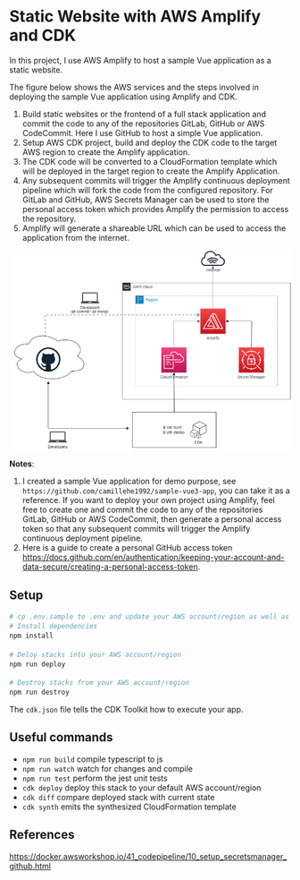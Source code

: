 # Static Website with AWS Amplify and CDK

In this project, I use AWS Amplify to host a sample Vue application as a static website.

The figure below shows the AWS services and the steps involved in deploying the sample Vue application using Amplify and CDK.

1. Build static websites or the frontend of a full stack application and commit the code to any of the repositories GitLab, GitHub or AWS CodeCommit. Here I use GitHub to host a simple Vue application.
2. Setup AWS CDK project, build and deploy the CDK code to the target AWS region to create the Amplify application.
3. The CDK code will be converted to a CloudFormation template which will be deployed in the target region to create the Amplify Application.
4. Any subsequent commits will trigger the Amplify continuous deployment pipeline which will fork the code from the configured repository. For GitLab and GitHub, AWS Secrets Manager can be used to store the personal access token which provides Amplify the permission to access the repository.
5. Amplify will generate a shareable URL which can be used to access the application from the internet.

<img src="../images/amplify.png" alt="Archtecture Diagram" title="Archtecture Diagram">

**Notes**:

1. I created a sample Vue application for demo purpose, see `https://github.com/camillehe1992/sample-vue3-app`, you can take it as a reference. If you want to deploy your own project using Amplify, feel free to create one and commit the code to any of the repositories GitLab, GitHub or AWS CodeCommit, then generate a personal access token so that any subsequent commits will trigger the Amplify continuous deployment pipeline.
2. Here is a guide to create a personal GitHub access token https://docs.github.com/en/authentication/keeping-your-account-and-data-secure/creating-a-personal-access-token.

## Setup

```sh
# cp .env.sample to .env and update your AWS account/region as well as GITHUB_OAUTH_TOKEN generated before
# Install dependencies
npm install

# Deloy stacks into your AWS account/region
npm run deploy

# Destroy stacks from your AWS account/region
npm run destroy
```

The `cdk.json` file tells the CDK Toolkit how to execute your app.

## Useful commands

- `npm run build` compile typescript to js
- `npm run watch` watch for changes and compile
- `npm run test` perform the jest unit tests
- `cdk deploy` deploy this stack to your default AWS account/region
- `cdk diff` compare deployed stack with current state
- `cdk synth` emits the synthesized CloudFormation template

## References

https://docker.awsworkshop.io/41_codepipeline/10_setup_secretsmanager_github.html
